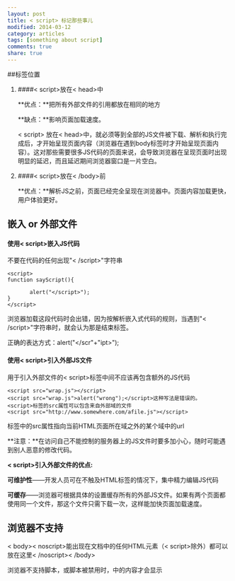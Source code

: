 ```yaml
---
layout: post
title: < script> 标记那些事儿
modified: 2014-03-12
category: articles
tags: [something about script]
comments: true
share: true
---
```



##标签位置
1. ####< script>放在< head>中

    **优点：**把所有外部文件的引用都放在相同的地方

    **缺点：**影响页面加载速度。

    < script> 放在< head>中，就必须等到全部的JS文件被下载、解析和执行完成后，才开始呈现页面内容（浏览器在遇到body标签时才开始呈现页面内容）。这对那些需要很多JS代码的页面来说，会导致浏览器在呈现页面时出现明显的延迟，而且延迟期间浏览器窗口是一片空白。
    
2. ####< script>放在< /body>前

	**优点：**解析JS之前，页面已经完全呈现在浏览器中。页面内容加载更快，用户体验更好。

## 嵌入 or 外部文件

#### 使用< script>嵌入JS代码

不要在代码的任何出现"< /script>"字符串

    <script>
    function sayScript(){

           alert("</script>");
    }
    </script>	

浏览器加载这段代码时会出错，因为按解析嵌入式代码的规则，当遇到"< /script>"字符串时，就会认为那是结束标签。

正确的表达方式：alert("</scr"+"ipt>");
    
    
#### 使用< script>引入外部JS文件

用于引入外部文件的< script>标签中间不应该再包含额外的JS代码

    <script src="wrap.js"></script>  
    <script src="wrap.js">alert("wrong");</script>这种写法是错误的。  
    <script>标签的src属性可以包含来自外部域的文件  
    <script src="http://www.somewhere.com/afile.js"></script>

标签中的src属性指向当前HTML页面所在域之外的某个域中的url

**注意：**在访问自己不能控制的服务器上的JS文件时要多加小心，随时可能遇到别人恶意的修改代码。

**< script>引入外部文件的优点:**

**可维护性**——开发人员可在不触及HTML标签的情况下，集中精力编辑JS代码

**可缓存**——浏览器可根据具体的设置缓存所有的外部JS文件。如果有两个页面都使用同一个文件，那这个文件只需下载一次，这样能加快页面加载速度。

## 浏览器不支持

< body>< noscript>能出现在文档中的任何HTML元素（< script>除外）都可以放在这里< /noscript>< /body>

浏览器不支持脚本，或脚本被禁用时，<noscript>中的内容才会显示
